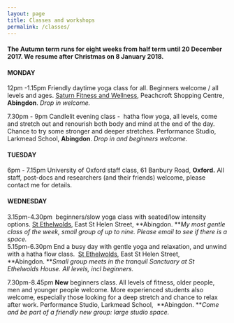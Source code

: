 ```yaml
---
layout: page
title: Classes and workshops
permalink: /classes/
---
```



#### The Autumn term runs for eight weeks from half term until 20 December 2017. We resume after Christmas on 8 January 2018.

#### **MONDAY**

12pm -1.15pm Friendly daytime yoga class for all. Beginners welcome / all levels and ages. [Saturn Fitness and Wellness](http://www.saturnfitness.co.uk/), Peachcroft Shopping Centre, **Abingdon**. *Drop in welcome.*

7.30pm - 9pm Candlelit evening class -&nbsp; hatha flow yoga, all levels, come and stretch out and renourish both body and mind at the end of the day. Chance to try some stronger and deeper stretches. Performance Studio, Larkmead School, **Abingdon**. *Drop in and beginners welcome.*

#### **TUESDAY**

6pm - 7.15pm University of Oxford staff class, 61 Banbury Road, **Oxford.** All staff, post-docs and researchers (and their friends) welcome, please contact me for details.

#### **WEDNESDAY**

3.15pm-4.30pm&nbsp; beginners/slow yoga class with seated/low intensity options. [St Ethelwolds](http://ethelwoldhouse.com/), East St Helen Street, **Abingdon.&nbsp;***My most gentle class of the week, small group of up to nine. Please email to see if there is a space.*<br>5.15pm-6.30pm End a busy day with gentle yoga and relaxation, and unwind with a hatha flow class.&nbsp; [St Ethelwolds](http://ethelwoldhouse.com/), East St Helen Street, **Abingdon.&nbsp;***Small group meets in the tranquil Sanctuary at St Ethelwolds House. All levels, incl beginners.*

7.30pm-8.45pm **New** beginners class. All levels of fitness, older people, men and younger people welcome. More experienced students also welcome, especially those looking for a deep stretch and chance to relax after work. Performance Studio, Larkmead School,&nbsp; **Abingdon.&nbsp;***Come and be part of a friendly new group: large studio space.*

<br>&nbsp;